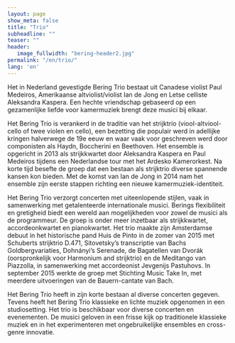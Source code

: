 ```yaml
---
layout: page
show_meta: false
title: "Trio"
subheadline: ""
teaser: ""
header:
   image_fullwidth: "bering-header2.jpg"
permalink: "/en/trio/"
lang: 'en'
---
```




Het in Nederland gevestigde Bering Trio bestaat uit Canadese violist Paul Medeiros, Amerikaanse altviolist/violist Ian de Jong en Letse celliste Aleksandra Kaspera. Een hechte vriendschap gebaseerd op een gezamenlijke liefde voor kamermuziek brengt deze musici bij elkaar.

Het Bering Trio is verankerd in de traditie van het strijktrio (viool-altviool-cello of twee violen en cello), een bezetting die populair werd in adellijke kringen halverwege de 19e eeuw en waar vaak voor geschreven werd door componisten als Haydn, Boccherini en Beethoven. Het ensemble is opgericht in 2013 als strijkkwartet door Aleksandra Kaspera en Paul Medeiros tijdens een Nederlandse tour met het Ardesko Kamerorkest. Na korte tijd besefte de groep dat een bestaan als strijktrio diverse spannende kansen kon bieden. Met de komst van Ian de Jong in 2014 nam het ensemble zijn eerste stappen richting een nieuwe kamermuziek-identiteit.

Het Bering Trio verzorgt concerten met uiteenlopende stijlen, vaak in samenwerking met getalenteerde internationale musici. Berings flexibiliteit en gretigheid biedt een wereld aan mogelijkheden voor zowel de musici als de programmeur. De groep is onder meer inzetbaar als strijkkwartet, accordeonkwartet en pianokwartet. Het trio maakte zijn Amsterdamse debuut in het historische pand Huis de Pinto in de zomer van 2015 met Schuberts strijktrio D.471, Sitovetsky’s transcriptie van Bachs Goldbergvariaties, Dohnányi’s Serenade, de Bagatellen van Dvorák (oorspronkelijk voor Harmonium and strijktrio) en de Meditango van Piazzolla, in samenwerking met accordeonist Jevgenijs Pastuhovs. In september 2015 werkte de groep met Stichting Music Take In, met meerdere uitvoeringen van de Bauern-cantate van Bach.

Het Bering Trio heeft in zijn korte bestaan al diverse concerten gegeven. Tevens heeft het Bering Trio klassieke en lichte muziek opgenomen in een studiosetting. Het trio is beschikbaar voor diverse concerten en evenementen. De musici geloven in een frisse kijk op traditionele klassieke muziek en in het experimenteren met ongebruikelijke ensembles en cross-genre innovatie.
